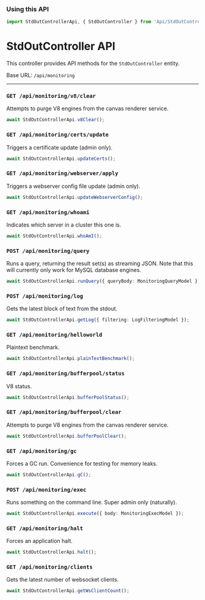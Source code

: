 ### Using this API

```typescript
import StdOutControllerApi, { StdOutController } from 'Api/StdOutController';
```

# StdOutController API

This controller provides API methods for the `StdOutController` entity.

Base URL: `/api/monitoring`

---

### `GET /api/monitoring/v8/clear`

Attempts to purge V8 engines from the canvas renderer service.

```ts
await StdOutControllerApi.v8Clear();
```

### `GET /api/monitoring/certs/update`

Triggers a certificate update (admin only).

```ts
await StdOutControllerApi.updateCerts();
```

### `GET /api/monitoring/webserver/apply`

Triggers a webserver config file update (admin only).

```ts
await StdOutControllerApi.updateWebserverConfig();
```

### `GET /api/monitoring/whoami`

Indicates which server in a cluster this one is.

```ts
await StdOutControllerApi.whoAmI();
```

### `POST /api/monitoring/query`

Runs a query, returning the result set(s) as streaming JSON.
            Note that this will currently only work for MySQL database engines.

```ts
await StdOutControllerApi.runQuery({ queryBody: MonitoringQueryModel });
```

### `POST /api/monitoring/log`

Gets the latest block of text from the stdout.

```ts
await StdOutControllerApi.getLog({ filtering: LogFilteringModel });
```

### `GET /api/monitoring/helloworld`

Plaintext benchmark.

```ts
await StdOutControllerApi.plainTextBenchmark();
```

### `GET /api/monitoring/bufferpool/status`

V8 status.

```ts
await StdOutControllerApi.bufferPoolStatus();
```

### `GET /api/monitoring/bufferpool/clear`

Attempts to purge V8 engines from the canvas renderer service.

```ts
await StdOutControllerApi.bufferPoolClear();
```

### `GET /api/monitoring/gc`

Forces a GC run. Convenience for testing for memory leaks.

```ts
await StdOutControllerApi.gC();
```

### `POST /api/monitoring/exec`

Runs something on the command line. Super admin only (naturally).

```ts
await StdOutControllerApi.execute({ body: MonitoringExecModel });
```

### `GET /api/monitoring/halt`

Forces an application halt.

```ts
await StdOutControllerApi.halt();
```

### `GET /api/monitoring/clients`

Gets the latest number of websocket clients.

```ts
await StdOutControllerApi.getWsClientCount();
```

